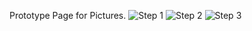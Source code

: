 Prototype Page for Pictures.
![Step 1](https://github.com/user-attachments/assets/881194ff-6668-4a2f-8d61-b1c8bd36cc24)
![Step 2](https://github.com/user-attachments/assets/80f97c1c-780d-4511-8f62-234a2ae19b0d)
![Step 3](https://github.com/user-attachments/assets/d42d9f68-32b2-47f7-acd0-6f5cfbc50009)
